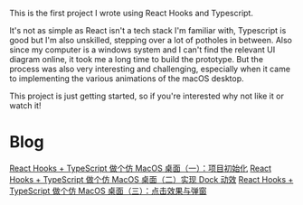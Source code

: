 This is the first project I wrote using React Hooks and Typescript.

It's not as simple as React isn't a tech stack I'm familiar with, Typescript is good but I'm also unskilled, stepping over a lot of potholes in between. Also since my computer is a windows system and I can't find the relevant UI diagram online, it took me a long time to build the prototype. But the process was also very interesting and challenging, especially when it came to implementing the various animations of the macOS desktop.

This project is just getting started, so if you're interested why not like it or watch it!

# Blog

[React Hooks + TypeScript 做个仿 MacOS 桌面（一）：项目初始化](https://zhuanlan.zhihu.com/p/144620075)
[React Hooks + TypeScript 做个仿 MacOS 桌面（二）实现 Dock 动效](https://zhuanlan.zhihu.com/p/145449585)
[React Hooks + TypeScript 做个仿 MacOS 桌面（三）：点击效果与弹窗](https://zhuanlan.zhihu.com/p/147974188)
